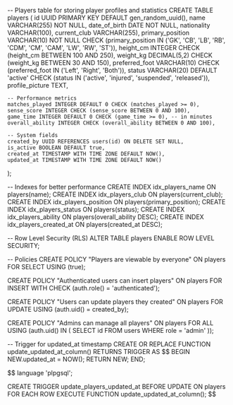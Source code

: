 -- Players table for storing player profiles and statistics
CREATE TABLE players (
id UUID PRIMARY KEY DEFAULT gen_random_uuid(),
name VARCHAR(255) NOT NULL,
date_of_birth DATE NOT NULL,
nationality VARCHAR(100),
current_club VARCHAR(255),
primary_position VARCHAR(10) NOT NULL CHECK (primary_position IN ('GK', 'CB', 'LB', 'RB', 'CDM', 'CM', 'CAM', 'LW', 'RW', 'ST')),
height_cm INTEGER CHECK (height_cm BETWEEN 100 AND 250),
weight_kg DECIMAL(5,2) CHECK (weight_kg BETWEEN 30 AND 150),
preferred_foot VARCHAR(10) CHECK (preferred_foot IN ('Left', 'Right', 'Both')),
status VARCHAR(20) DEFAULT 'active' CHECK (status IN ('active', 'injured', 'suspended', 'released')),
profile_picture TEXT,

    -- Performance metrics
    matches_played INTEGER DEFAULT 0 CHECK (matches_played >= 0),
    sense_score INTEGER CHECK (sense_score BETWEEN 0 AND 100),
    game_time INTEGER DEFAULT 0 CHECK (game_time >= 0), -- in minutes
    overall_ability INTEGER CHECK (overall_ability BETWEEN 0 AND 100),

    -- System fields
    created_by UUID REFERENCES users(id) ON DELETE SET NULL,
    is_active BOOLEAN DEFAULT true,
    created_at TIMESTAMP WITH TIME ZONE DEFAULT NOW(),
    updated_at TIMESTAMP WITH TIME ZONE DEFAULT NOW()

);

-- Indexes for better performance
CREATE INDEX idx_players_name ON players(name);
CREATE INDEX idx_players_club ON players(current_club);
CREATE INDEX idx_players_position ON players(primary_position);
CREATE INDEX idx_players_status ON players(status);
CREATE INDEX idx_players_ability ON players(overall_ability DESC);
CREATE INDEX idx_players_created_at ON players(created_at DESC);

-- Row Level Security (RLS)
ALTER TABLE players ENABLE ROW LEVEL SECURITY;

-- Policies
CREATE POLICY "Players are viewable by everyone" ON players
FOR SELECT USING (true);

CREATE POLICY "Authenticated users can insert players" ON players
FOR INSERT WITH CHECK (auth.role() = 'authenticated');

CREATE POLICY "Users can update players they created" ON players
FOR UPDATE USING (auth.uid() = created_by);

CREATE POLICY "Admins can manage all players" ON players
FOR ALL USING (auth.uid() IN (
SELECT id FROM users WHERE role = 'admin'
));

-- Trigger for updated_at timestamp
CREATE OR REPLACE FUNCTION update_updated_at_column()
RETURNS TRIGGER AS $$
BEGIN
NEW.updated_at = NOW();
RETURN NEW;
END;

$$
language 'plpgsql';

CREATE TRIGGER update_players_updated_at
    BEFORE UPDATE ON players
    FOR EACH ROW
    EXECUTE FUNCTION update_updated_at_column();
$$
